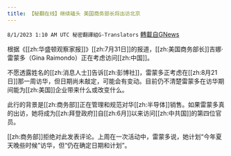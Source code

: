 ```yaml
---
title: 【秘翻在线】继续磕头 美国商务部长将出访北京
---
```

`8/1/2023 1:10 AM UTC 秘密翻譯組G-Translators` [轉載自GNews](https://gnews.org/articles/1507158)

根据《[[zh:华盛顿观察家报]]》[[zh:7月31日]]的报道，[[zh:美国商务部长]]吉娜·雷蒙多（Gina Raimondo）正在考虑访问[[zh:中国]]。

不愿透露姓名的[[zh:消息人士]]告诉[[zh:彭博社]]，雷蒙多正考虑在[[zh:8月21日]]那一周访华，但日期尚未敲定，可能会有变动。目前仍不清楚雷蒙多在访华期间能为[[zh:美国]]企业带来什么或改变什么。

此行的背景是[[zh:商务部]]正在管理和规范对华[[zh:半导体]]销售。如果雷蒙多真的出访，她将成为[[zh:拜登政府]]自[[zh:6月]]以来访问[[zh:中共国]]的第四位官员。

[[zh:商务部]]拒绝对此发表评论。上周在一次活动中，雷蒙多说，她计划“今年夏天晚些时候”访华，但“仍在确定日期和计划”。
